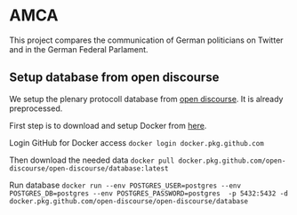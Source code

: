 AMCA
==============================

This project compares the communication of German politicians on Twitter and in the German Federal Parlament.


Setup database from open discourse
------------
We setup the plenary protocoll database from [open discourse](https://github.com/open-discourse/open-discourse). It is already preprocessed.

First step is to download and setup Docker from [here](https://www.docker.com/products/docker-desktop).

Login GitHub for Docker access
`docker login docker.pkg.github.com`

Then download the needed data
`docker pull docker.pkg.github.com/open-discourse/open-discourse/database:latest`

Run database
`docker run --env POSTGRES_USER=postgres --env POSTGRES_DB=postgres --env POSTGRES_PASSWORD=postgres  -p 5432:5432 -d docker.pkg.github.com/open-discourse/open-discourse/database`